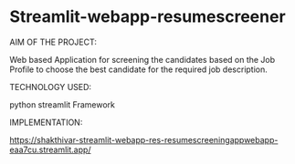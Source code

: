 # Streamlit-webapp-resumescreener


AIM OF THE PROJECT:

Web based Application for screening the candidates based on the Job Profile to choose the best candidate for the required job description.

TECHNOLOGY USED:

python
streamlit Framework

IMPLEMENTATION:

https://shakthivar-streamlit-webapp-res-resumescreeningappwebapp-eaa7cu.streamlit.app/
